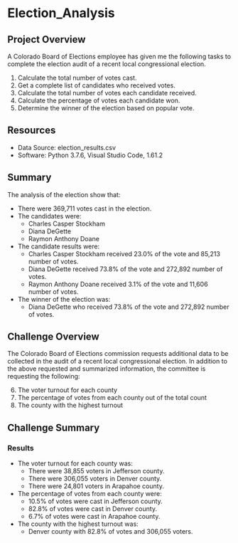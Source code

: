 # Election_Analysis

## Project Overview
A Colorado Board of Elections employee has given me the following tasks to complete the election audit of a recent local congressional election.

1. Calculate the total number of votes cast.
2. Get a complete list of candidates who received votes.
3. Calculate the total number of votes each candidate received.
4. Calculate the percentage of votes each candidate won.
5. Determine the winner of the election based on popular vote.

## Resources
- Data Source: election_results.csv
- Software: Python 3.7.6, Visual Studio Code, 1.61.2

## Summary
The analysis of the election show that:
- There were 369,711 votes cast in the election.
- The candidates were:
    - Charles Casper Stockham
    - Diana DeGette
    - Raymon Anthony Doane
- The candidate results were:
    - Charles Casper Stockham received 23.0% of the vote and 85,213 number of votes.
    - Diana DeGette received 73.8% of the vote and 272,892 number of votes.
    - Raymon Anthony Doane received 3.1% of the vote and 11,606 number of votes.
- The winner of the election was: 
    - Diana DeGette who received 73.8% of the vote and 272,892 number of votes.

## Challenge Overview
The Colorado Board of Elections commission requests additional data to be collected in the audit of a recent local congressional election. In addition to the above requested and summarized information, the committee is requesting the following:

6.	The voter turnout for each county
7.	The percentage of votes from each county out of the total count
8.	The county with the highest turnout

## Challenge Summary

### Results
- The voter turnout for each county was:
    - There were 38,855 voters in Jefferson county.
    - There were 306,055 voters in Denver county.
    - There were 24,801 voters in Arapahoe county.
- The percentage of votes from each county were:
    - 10.5% of votes were cast in Jefferson county.
    - 82.8% of votes were cast in Denver county.
    - 6.7% of votes were cast in Arapahoe county.
- The county with the highest turnout was:
    - Denver county with 82.8% of votes and 306,055 voters. 
